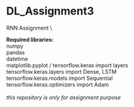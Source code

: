 # DL_Assignment3
RNN Assignment \

**Required libraries:** \
numpy \
pandas \
datetime \
matplotlib.pyplot /
tensorflow.keras import layers \
tensorflow.keras.layers import Dense, LSTM \
tensorflow.keras.models import Sequential \
tensorflow.keras.optimizers import Adam \
\
*this repository is only for assignment purpose*
